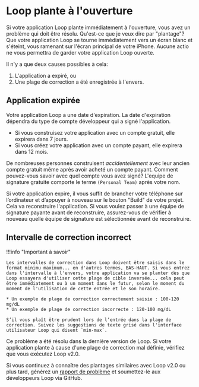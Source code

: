 # Loop plante à l'ouverture

Si votre application Loop plante immédiatement à l'ouverture, vous avez un problème qui doit être résolu. Qu'est-ce que je veux dire par "plantage"? Que votre application Loop se tourne immédiatement vers un écran blanc et s'éteint, vous ramenant sur l'écran principal de votre iPhone. Aucune actio ne vous permettra de garder votre application Loop ouverte.

Il n'y a que deux causes possibles à cela:

1. L'application a expiré, ou
2. Une plage de correction a été enregistrée à l'envers.

## Application expirée

Votre application Loop a une date d'expiration. La date d'expiration dépendra du type de compte développeur qui a signé l'application.

* Si vous construisez votre application avec un compte gratuit, elle expirera dans 7 jours.
* Si vous créez votre application avec un compte payant, elle expirera dans 12 mois.

De nombreuses personnes construisent *accidentellement* avec leur ancien compte gratuit même après avoir acheté un compte payant. Comment pouvez-vous savoir avec quel compte vous avez signé? L'equipe de signature gratuite comporte le terme `(Personal Team)` après votre nom.

Si votre application expire, il vous suffit de brancher votre téléphone sur l’ordinateur et d’appuyer à nouveau sur le bouton "Build" de votre projet. Cela va reconstruire l'application. Si vous voulez passer à une équipe de signature payante avant de reconstruire, assurez-vous de vérifier à nouveau quelle équipe de signature est sélectionnée avant de reconstruire.

## Intervalle de correction incorrect

!!!info "Important à savoir"

    Les intervalles de correction dans Loop doivent être saisis dans le format minimu maximum... en d'autres termes, BAS-HAUT. Si vous entrez dans l'intervalle à l'envers, votre application va se planter dès que Loop essayera d'utiliser cette plage de cible inversée... cela peut être immédiatement ou à un moment dans le futur, selon le moment du moment de l'utilisation de cette entrée et le son horaire.

    * Un exemple de plage de correction correctement saisie : 100-120 mg/dL
    * Un exemple de plage de correction incorrecte : 120-100 mg/dL

    S’il vous plaît être prudent lors de l’entrée dans la plage de correction. Suivez les suggestions de texte grisé dans l'interface utilisateur Loop qui disent `min-max`.

Ce problème a été résolu dans la dernière version de Loop.  Si votre application plante à cause d'une plage de correction mal définie, vérifiez que vous exécutez Loop v2.0.

Si vous continuez à connaître des plantages similaires avec Loop v2.0 ou plus tard, générez un [rapport de problème](overview.md#issue-report) et soumettez-le aux développeurs Loop via GitHub.
